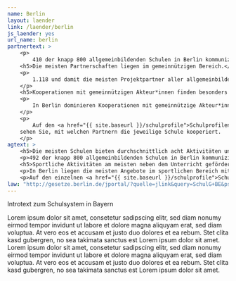 ```yaml
---
name: Berlin
layout: laender
link: /laender/berlin
js_laender: yes
url_name: berlin
partnertext: >
    <p>
        410 der knapp 800 allgemeinbildenden Schulen in Berlin kommunizieren ihre Partnerschaften an die Senatsverwaltung für Bildung, Jugend und Familie. Insgesamt gehen diese Schulen knapp 3.000 Partnerschaften mit externen Organisationen ein, darunter mit gemeinnützigen sowie privatwirtschaftlichen Akteur*innen und Akteur*innen aus dem öffentlichen Sektor, Partnerschulen, Verbänden und religiösen Einrichtungen. Durchschnittlich kommen sieben Partnerschaften in knapp drei Themengebieten auf eine Schule.</p>
    <h5>Die meisten Partnerschaften liegen im gemeinnützigen Bereich.</h5>
    <p>
        1.118 und damit die meisten Projektpartner aller allgemeinbildenden Schulen kommen aus dem gemeinnützigen Bereich (38%), gefolgt von 885 Partnerorganisationen aus dem öffentlichen (30%) und 533 aus dem wirtschaftlichen Bereich (18%). Weitere 246 (8%) Partnerschaften finden mit anderen Schulen statt, 42 (1%) mit religiösen Einrichtungen und 34 (1%) mit Verbänden, Kammern und Genossenschaften. 119 Partnerschaften (4%) konnten nicht eindeutig zugeordnet werden und fallen unter die Kategorie Unbestimmt.
    </p>
    <h5>Kooperationen mit gemeinnützigen Akteur*innen finden besonders an Grundschulen und Sekundarschulen statt.</h5>
    <p>
        In Berlin dominieren Kooperationen mit gemeinnützige Akteur*innen besonders an Grundschulen. So kommen auf eine Grundschule durchschnittlich drei Partnerschaften mit einer gemeinnützigen Organisation. Auf Sekundarschulen rund 3,8 Partnerschaften. Öffentlichen Akteur*innen sind besonders für Grundschulen mit durchschnittlich 2,5 Partnerschaften und Gymnasien mit durchschnittlich 2,3 Partnerschaften bedeutsam. Mit durchschnittlich zwei Partnerschaften pro Schule sind Akteur*innen aus dem Wirtschaftsbereich besonders an Sekundarschulen vertreten, gefolgt von durchschnittlich 1,5 Partnerschaften an Beruflichen Schulen.
    </p>
    <p>
        Auf den <a href="{{ site.baseurl }}/schulprofile">Schulprofilen</a>
    sehen Sie, mit welchen Partnern die jeweilige Schule kooperiert.
    </p>
agtext: >
    <h5>Die meisten Schulen bieten durchschnittlich acht Aktivitäten und Projekte zu mindestens vier verschiedenen Themen an.</h5>
    <p>492 der knapp 800 allgemeinbildenden Schulen in Berlin kommunizieren ihre Projekte und Aktivitäten an die Senatsverwaltung für Bildung, Jugend und Familie. Insgesamt bieten sie über 3.850 Aktivitäten zu den Themen Umwelt, Sport, Musik und Tanz, Gesellschaft und Partizipation, Literatur und Medien, Handwerk, Kunst und Kultur, Naturwissenschaft und Technik, Berufsorientierung und Sprachen an.</p>
    <h5>Sportliche Aktivitäten am meisten neben dem Unterricht gefördert.</h5>
    <p>In Berlin liegen die meisten Angebote im sportlichen Bereich mit 86%,  gefolgt von den musikalischen, die an rund 75% der Schulen angeboten werden. Etwas mehr als die Hälfte (51 %) der Schulen bieten Aktivitäten mit künstlerischem bzw. kulturellen Bezug an. Nach unserer Datengrundlage bietet nur ein geringer Anteil der Schulen (4%) ihren Schüler*innen berufsorientierte Angebote an.</p>
    <p>Auf den einzelnen <a href="{{ site.baseurl }}/schulprofile">Schulprofilen</a> sehen Sie, welche Aktivitäten und Projekte die Schulen für ihre Schüler*innen bereithalten.</p>
law: "http://gesetze.berlin.de/jportal/?quelle=jlink&query=SchulG+BE&psml=bsbeprod.psml&max=true&aiz=true"
---
```

Introtext zum Schulsystem in Bayern

Lorem ipsum dolor sit amet, consetetur sadipscing elitr, sed diam nonumy eirmod tempor invidunt ut labore et dolore
magna aliquyam erat, sed diam voluptua. At vero eos et accusam et justo duo dolores et ea rebum. Stet clita kasd
gubergren, no sea takimata sanctus est Lorem ipsum dolor sit amet. Lorem ipsum dolor sit amet, consetetur sadipscing
elitr, sed diam nonumy eirmod tempor invidunt ut labore et dolore magna aliquyam erat, sed diam voluptua. At vero eos
et accusam et justo duo dolores et ea rebum. Stet clita kasd gubergren, no sea takimata sanctus est Lorem ipsum dolor
sit amet.